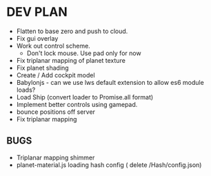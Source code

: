 # DEV PLAN

* Flatten to base zero and push to cloud.
* Fix gui overlay
* Work out control scheme.
  * Don't lock mouse. Use pad only for now
* Fix triplanar mapping of planet texture
* Fix planet shading
* Create / Add cockpit model
* Babylonjs - can we use lws default extension to allow es6 module loads? 
* Load Ship (convert loader to Promise.all format)
* Implement better controls using gamepad.
* bounce positions off server
* Fix triplanar mapping

## BUGS
* Triplanar mapping shimmer
* planet-material.js loading hash config ( delete /Hash/config.json)
